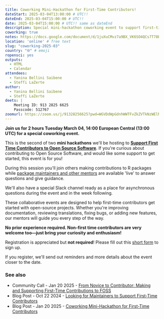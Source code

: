 ```yaml
---
title: Coworking Mini-Hackathon for First-Time Contributors!
dateStart: 2025-03-04T13:00:00 # UTC!!
dateEnd: 2025-03-04T15:00:00 # UTC!!
date: 2025-03-04T15:00:00 # UTC!! same as dateEnd
description: Special mini-hackathon coworking event to support first-time contributors!
coworking: true
notes: https://docs.google.com/document/d/1juXuCMvz7a9BX_VK6SO4QCs7T78BZDHAs589wHjL3Ug/edit?usp=drivesdk
location: 'online' # free text
slug: "coworking-2025-03"
country: "🌐" # emoji
ropensci: yes
outputs:
  - HTML
  - Calendar
attendees:
  - Yanina Bellini Saibene
  - Steffi LaZerte
author:
  - Yanina Bellini Saibene
  - Steffi LaZerte
deets: |
    Meeting ID: 913 2825 6625
    Passcode: 512767
zoomurl: https://zoom.us/j/91328256625?pwd=WGVDdWpGdnhWWTFvZkZVTkNzWElNQT09
---
```


<!--
```{r}
d <- lubridate::ymd_hms('2025-03-04 14:00:00', tz = 'Europe/Paris')
lubridate::with_tz(d, 'UTC')
lubridate::with_tz(d, 'America/Winnipeg')
```
-->

**Join us for 2 hours Tuesday March 04, 14:00 European Central (13:00 UTC) for 
a special coworking event.**

This is the second of two **mini hackathons** we'll be hosting to **[Support First Time
Contributors to Open Source Software](/blog/2025/01/21/coworking-hackathons/#mini-hackathons)**.
If you're curious about contributing to Open Source Software, and would like 
some support to get started, this event is for you!

During this session you'll join others making contributions to R packages 
while [package maintainers and other mentors](/blog/2024/10/22/first-time-contributions/) 
are available 'live' to answer questions and give guidance. 

We'll also have a special Slack channel ready as a place for asynchronous questions 
during the event and in the week following.

These collaborative events are designed to help first-time contributors get started with open-source projects.
Whether you're improving documentation, reviewing translations, fixing bugs, or adding new features, our mentors will guide you every step of the way. 

**No prior experience required. Non-first time contributors are very welcome too—just bring your curiosity and enthusiasm!**

Registration is appreciated but **not required**!
Please fill out this [short form](https://airtable.com/appRpJelSoXWcYCG1/pagXLEueuI2o3GuBQ/form) to sign up.

If you register, we'll send out reminders and more details about the event closer to the date. 


### See also
- Community Call - Jan 20 2025 - [From Novice to Contributor: Making and Supporting First-Time Contributions to FOSS](/commcalls/first-time-contributor/)
- Blog Post - Oct 22 2024 - [Looking for Maintainers to Support First-Time Contributors](/blog/2024/10/22/first-time-contributions/)
- Blog Post - Jan 20 2025 - [Coworking Mini-Hackathon for First-Time Contributors](/blog/2025/01/21/coworking-hackathons/)
